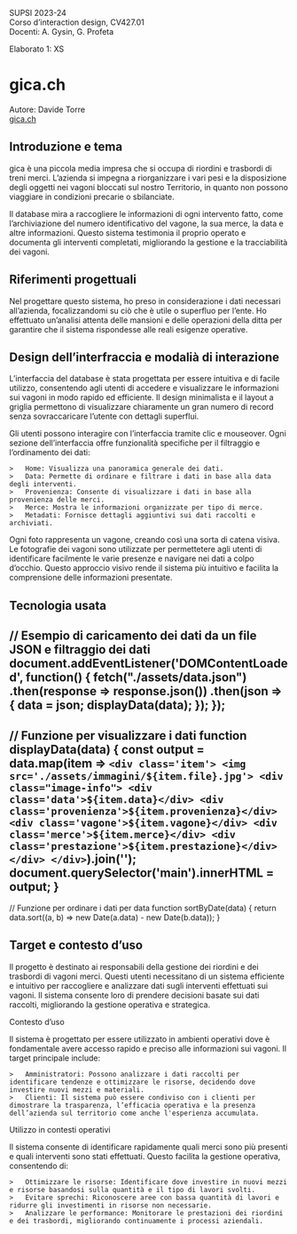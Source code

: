 SUPSI 2023-24  
Corso d’interaction design, CV427.01  
Docenti: A. Gysin, G. Profeta  

Elaborato 1: XS

# gica.ch
Autore: Davide Torre  
[gica.ch](https://davidetorre12.github.io/gica.ch/)


## Introduzione e tema
gica è una piccola media impresa che si occupa di riordini e trasbordi di treni merci. L’azienda si impegna a riorganizzare i vari pesi e la disposizione degli oggetti nei vagoni bloccati sul nostro Territorio, in quanto non possono viaggiare in condizioni precarie o sbilanciate.

Il database mira a raccogliere le informazioni di ogni intervento fatto, come l’archiviazione del numero identificativo del vagone, la sua merce, la data e altre informazioni. Questo sistema testimonia il proprio operato e documenta gli interventi completati, migliorando la gestione e la tracciabilità dei vagoni.



## Riferimenti progettuali
Nel progettare questo sistema, ho preso in considerazione i dati necessari all’azienda, focalizzandomi su ciò che è utile o superfluo per l’ente. Ho effettuato un’analisi attenta delle mansioni e delle operazioni della ditta per garantire che il sistema rispondesse alle reali esigenze operative.

## Design dell’interfraccia e modalià di interazione
L’interfaccia del database è stata progettata per essere intuitiva e di facile utilizzo, consentendo agli utenti di accedere e visualizzare le informazioni sui vagoni in modo rapido ed efficiente. Il design minimalista e il layout a griglia permettono di visualizzare chiaramente un gran numero di record senza sovraccaricare l’utente con dettagli superflui.

Gli utenti possono interagire con l’interfaccia tramite clic e mouseover. Ogni sezione dell’interfaccia offre funzionalità specifiche per il filtraggio e l’ordinamento dei dati:

	>	Home: Visualizza una panoramica generale dei dati.
	>	Data: Permette di ordinare e filtrare i dati in base alla data degli interventi.
	>	Provenienza: Consente di visualizzare i dati in base alla provenienza delle merci.
	>	Merce: Mostra le informazioni organizzate per tipo di merce.
	>	Metadati: Fornisce dettagli aggiuntivi sui dati raccolti e archiviati.

Ogni foto rappresenta un vagone, creando così una sorta di catena visiva. Le fotografie dei vagoni sono utilizzate per permettetere agli utenti di identificare facilmente le varie presenze e navigare nei dati a colpo d’occhio. Questo approccio visivo rende il sistema più intuitivo e facilita la comprensione delle informazioni presentate.


## Tecnologia usata

// Esempio di caricamento dei dati da un file JSON e filtraggio dei dati
document.addEventListener('DOMContentLoaded', function() {
    fetch("./assets/data.json")
        .then(response => response.json())
        .then(json => {
            data = json;
            displayData(data);
        });
});
-------------
// Funzione per visualizzare i dati
function displayData(data) {
    const output = data.map(item => `
        <div class='item'>
            <img src='./assets/immagini/${item.file}.jpg'>
            <div class="image-info">
                <div class='data'>${item.data}</div>
                <div class='provenienza'>${item.provenienza}</div>
                <div class='vagone'>${item.vagone}</div>
                <div class='merce'>${item.merce}</div>
                <div class='prestazione'>${item.prestazione}</div>
            </div>
        </div>
    `).join('');
    document.querySelector('main').innerHTML = output;
}
-------------

// Funzione per ordinare i dati per data
function sortByDate(data) {
    return data.sort((a, b) => new Date(a.data) - new Date(b.data));
}



## Target e contesto d’uso
Il progetto è destinato ai responsabili della gestione dei riordini e dei trasbordi di vagoni merci. Questi utenti necessitano di un sistema efficiente e intuitivo per raccogliere e analizzare dati sugli interventi effettuati sui vagoni. Il sistema consente loro di prendere decisioni basate sui dati raccolti, migliorando la gestione operativa e strategica.

Contesto d’uso

Il sistema è progettato per essere utilizzato in ambienti operativi dove è fondamentale avere accesso rapido e preciso alle informazioni sui vagoni. Il target principale include:

	>	Amministratori: Possono analizzare i dati raccolti per identificare tendenze e ottimizzare le risorse, decidendo dove investire nuovi mezzi e materiali. 
	>	Clienti: Il sistema può essere condiviso con i clienti per dimostrare la trasparenza, l’efficacia operativa e la presenza dell’azienda sul territorio come anche l'esperienza accumulata. 


Utilizzo in contesti operativi

Il sistema consente di identificare rapidamente quali merci sono più presenti e quali interventi sono stati effettuati. Questo facilita la gestione operativa, consentendo di:

	>	Ottimizzare le risorse: Identificare dove investire in nuovi mezzi e risorse basandosi sulla quantità e il tipo di lavori svolti.
	>	Evitare sprechi: Riconoscere aree con bassa quantità di lavori e ridurre gli investimenti in risorse non necessarie.
	>	Analizzare le performance: Monitorare le prestazioni dei riordini e dei trasbordi, migliorando continuamente i processi aziendali.


